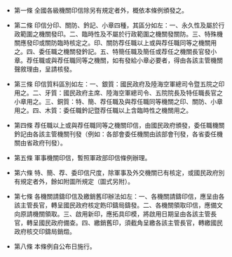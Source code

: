 * 第一條 全國各級機關印信除另有規定者外，概依本條例頒發之。

* 第二條 印信分印、關防、鈐記、小章四種，其區分如左：一、永久性及屬於行政範圍之機關發印。二、臨時性及不屬於行政範圍之機關發關防。三、特殊機關應發印或關防臨時核定之。印、關防荐任職以上或與荐任職同等之機關用之。四、委任職之機關發鈐記。五、特簡任職及簡任或荐任之機關長官發小章。荐任職或與荐任職同等之機關，如有發給小章必要者，得由各該主管機關聲敘理由，呈請核發。

* 第三條 印信質料區別如左：一、銀質：國民政府及陸海空軍總司令暨五院之印用之。二、牙質：國民政府主席、陸海空軍總司令、五院院長及特任職長官之小章用之。三、銅質：特、簡、荐任職及與荐任職同等機關之印、關防、小章用之。四、木質：委任職鈐記暨荐任職以上含臨時性之機關用之。

* 第四條 荐任職以上或與荐任職同等之機關印信，由國民政府頒發，委任職機關鈐記由各該主管機關刊發（例如：各部會委任機關由該部會刊發，各省委任機關由省政府刊發）。

* 第五條 軍事機關印信，暫照軍政部印信條例辦理。

* 第六條 特、簡、荐、委印信尺度，除軍事及外交機關已有核定，或國民政府別有規定者外，餘如附圖所規定（圖式另附）。

* 第七條 各機關請鑄印信及繳銷舊印辦法如左：一、各機關請鑄印信，應呈由各該主管長官，轉呈國民政府核定飭印鑄局鑄發。二、各機關領取印信，應備文向原請機關領取。三、啟用新印，應拓具印模，將啟用日期呈由各該主管長官，轉呈國民政府備查。四、繳銷舊印，須截角呈繳各該主管長官，轉繳國民政府核交印鑄局銷燬。

* 第八條 本條例自公布日施行。


